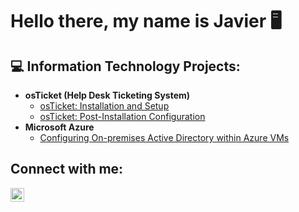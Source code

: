 <h1>Hello there, my name is Javier 🖥️</h1>

<h2>💻 Information Technology Projects:</h2>

- <b>osTicket (Help Desk Ticketing System)</b>
  - [osTicket: Installation and Setup](https://github.com/javierb84/osticket-prereqs)
  - [osTicket: Post-Installation Configuration](https://github.com/javierb84/post-install-config)
- <b>Microsoft Azure</b>
  - [Configuring On-premises Active Directory within Azure VMs](https://github.com/javierb84/configure-ad)
 
<h2>Connect with me:</h2>
<a href="https://www.linkedin.com/in/javier-briones-40563931/" target="_blank"><img align="left" alt="Javier | LinkedIn" width="22px" src="https://edent.github.io/SuperTinyIcons/images/svg/linkedin.svg"/></a>

[LinkedIn]: https://www.linkedin.com/in/javier-briones-40563931/


<!--
**javierb84/javierb84** is a ✨ _special_ ✨ repository because its `README.md` (this file) appears on your GitHub profile.

Here are some ideas to get you started:

- 🔭 I’m currently working on ...
- 🌱 I’m currently learning ...
- 👯 I’m looking to collaborate on ...
- 🤔 I’m looking for help with ...
- 💬 Ask me about ...
- 📫 How to reach me: ...
- 😄 Pronouns: ...
- ⚡ Fun fact: ...
-->
